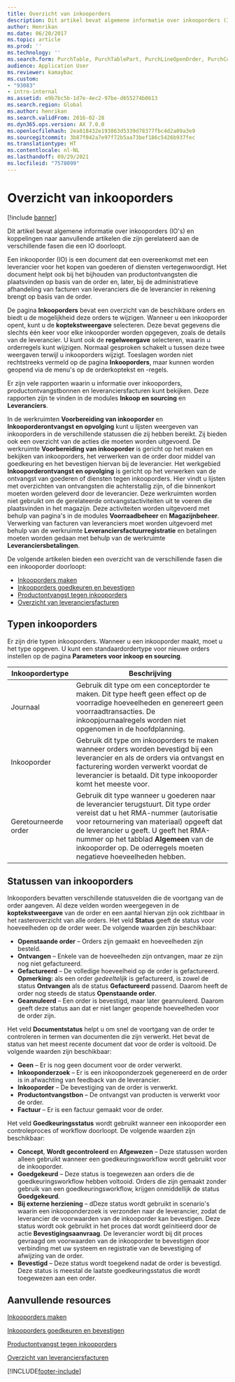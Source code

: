 ```yaml
---
title: Overzicht van inkooporders
description: Dit artikel bevat algemene informatie over inkooporders (IO's) en koppelingen naar aanvullende artikelen die zijn gerelateerd aan de verschillende fasen die een IO doorloopt.
author: Henrikan
ms.date: 06/20/2017
ms.topic: article
ms.prod: ''
ms.technology: ''
ms.search.form: PurchTable, PurchTablePart, PurchLineOpenOrder, PurchConfirmationRequestJournal
audience: Application User
ms.reviewer: kamaybac
ms.custom:
- "93083"
- intro-internal
ms.assetid: e9b7bc5b-1d7e-4ec2-97be-d655274b0613
ms.search.region: Global
ms.author: henrikan
ms.search.validFrom: 2016-02-28
ms.dyn365.ops.version: AX 7.0.0
ms.openlocfilehash: 2ea818432e193863d5339d78377fbc4d2a09a3e9
ms.sourcegitcommit: 3b87f042a7e97f72b5aa73bef186c5426b937fec
ms.translationtype: HT
ms.contentlocale: nl-NL
ms.lasthandoff: 09/29/2021
ms.locfileid: "7578099"
---
```

# <a name="purchase-order-overview"></a>Overzicht van inkooporders

[!include [banner](../includes/banner.md)]

Dit artikel bevat algemene informatie over inkooporders (IO's) en koppelingen naar aanvullende artikelen die zijn gerelateerd aan de verschillende fasen die een IO doorloopt.

Een inkooporder (IO) is een document dat een overeenkomst met een leverancier voor het kopen van goederen of diensten vertegenwoordigt. Het document helpt ook bij het bijhouden van productontvangsten die plaatsvinden op basis van de order en, later, bij de administratieve afhandeling van facturen van leveranciers die de leverancier in rekening brengt op basis van de order.  

De pagina **Inkooporders** bevat een overzicht van de beschikbare orders en biedt u de mogelijkheid deze orders te wijzigen. Wanneer u een inkooporder opent, kunt u de **koptekstweergave** selecteren. Deze bevat gegevens die slechts één keer voor elke inkooporder worden opgegeven, zoals de details van de leverancier. U kunt ook de **regelweergave** selecteren, waarin u orderregels kunt wijzigen. Normaal gesproken schakelt u tussen deze twee weergaven terwijl u inkooporders wijzigt. Toeslagen worden niet rechtstreeks vermeld op de pagina **Inkooporders**, maar kunnen worden geopend via de menu's op de orderkoptekst en -regels.  

Er zijn vele rapporten waarin u informatie over inkooporders, productontvangstbonnen en leveranciersfacturen kunt bekijken. Deze rapporten zijn te vinden in de modules **Inkoop en sourcing** en **Leveranciers**.  

In de werkruimten **Voorbereiding van inkooporder** en **Inkooporderontvangst en opvolging** kunt u lijsten weergeven van inkooporders in de verschillende statussen die zij hebben bereikt. Zij bieden ook een overzicht van de acties die moeten worden uitgevoerd. De werkruimte **Voorbereiding van inkooporder** is gericht op het maken en bekijken van inkooporders, het verwerken van de order door middel van goedkeuring en het bevestigen hiervan bij de leverancier. Het werkgebied **Inkooporderontvangst en opvolging** is gericht op het verwerken van de ontvangst van goederen of diensten tegen inkooporders. Hier vindt u lijsten met overzichten van ontvangsten die achterstallig zijn, of die binnenkort moeten worden geleverd door de leverancier. Deze werkruimten worden niet gebruikt om de gerelateerde ontvangstactiviteiten uit te voeren die plaatsvinden in het magazijn. Deze activiteiten worden uitgevoerd met behulp van pagina's in de modules **Voorraadbeheer** en **Magazijnbeheer**. Verwerking van facturen van leveranciers moet worden uitgevoerd met behulp van de werkruimte **Leveranciersfactuurregistratie** en betalingen moeten worden gedaan met behulp van de werkruimte **Leveranciersbetalingen**.  

De volgende artikelen bieden een overzicht van de verschillende fasen die een inkooporder doorloopt:

-   [Inkooporders maken](purchase-order-creation.md)
-   [Inkooporders goedkeuren en bevestigen](purchase-order-approval-confirmation.md)
-   [Productontvangst tegen inkooporders](product-receipt-against-purchase-orders.md)
-   [Overzicht van leveranciersfacturen](../../finance/accounts-payable/vendor-invoices-overview.md)

## <a name="types-of-purchase-orders"></a>Typen inkooporders
Er zijn drie typen inkooporders. Wanneer u een inkooporder maakt, moet u het type opgeven. U kunt een standaardordertype voor nieuwe orders instellen op de pagina **Parameters voor inkoop en sourcing**.

| Inkoopordertype        | Beschrijving                                                                                                                                                                                                                                                                           |
|----------------|---------------------------------------------------------------------------------------------------------------------------------------------------------------------------------------------------------------------------------------------------------------------------------------|
| Journaal        | Gebruik dit type om een conceptorder te maken. Dit type heeft geen effect op de voorradige hoeveelheden en genereert geen voorraadtransacties. De inkoopjournaalregels worden niet opgenomen in de hoofdplanning.                                                                                                       |
| Inkooporder | Gebruik dit type om inkooporders te maken wanneer orders worden bevestigd bij een leverancier en als de orders via ontvangst en facturering worden verwerkt voordat de leverancier is betaald. Dit type inkooporder komt het meeste voor.                                                                          |
| Geretourneerde order | Gebruik dit type wanneer u goederen naar de leverancier terugstuurt. Dit type order vereist dat u het RMA-nummer (autorisatie voor retournering van materiaal) opgeeft dat de leverancier u geeft. U geeft het RMA-nummer op het tabblad **Algemeen** van de inkooporder op. De oderregels moeten negatieve hoeveelheden hebben. |

## <a name="purchase-order-statuses"></a>Statussen van inkooporders
Inkooporders bevatten verschillende statusvelden die de voortgang van de order aangeven. Al deze velden worden weergegeven in de **koptekstweergave** van de order en een aantal hiervan zijn ook zichtbaar in het rasteroverzicht van alle orders. Het veld **Status** geeft de status voor hoeveelheden op de order weer. De volgende waarden zijn beschikbaar:

-   **Openstaande order** – Orders zijn gemaakt en hoeveelheden zijn besteld.
-   **Ontvangen** – Enkele van de hoeveelheden zijn ontvangen, maar ze zijn nog niet gefactureerd.
-   **Gefactureerd** – De volledige hoeveelheid op de order is gefactureerd. **Opmerking:** als een order *gedeeltelijk* is gefactureerd, is zowel de status **Ontvangen** als de status **Gefactureerd** passend. Daarom heeft de order nog steeds de status **Openstaande order**.
-   **Geannuleerd** – Een order is bevestigd, maar later geannuleerd. Daarom geeft deze status aan dat er niet langer geopende hoeveelheden voor de order zijn.

Het veld **Documentstatus** helpt u om snel de voortgang van de order te controleren in termen van documenten die zijn verwerkt. Het bevat de status van het meest recente document dat voor de order is voltooid. De volgende waarden zijn beschikbaar:

-   **Geen** – Er is nog geen document voor de order verwerkt.
-   **Inkooponderzoek** – Er is een inkooponderzoek gegenereerd en de order is in afwachting van feedback van de leverancier.
-   **Inkooporder** – De bevestiging van de order is verwerkt.
-   **Productontvangstbon** – De ontvangst van producten is verwerkt voor de order.
-   **Factuur** – Er is een factuur gemaakt voor de order.

Het veld **Goedkeuringsstatus** wordt gebruikt wanneer een inkooporder een controleproces of workflow doorloopt. De volgende waarden zijn beschikbaar:

-   **Concept**, **Wordt gecontroleerd** en **Afgewezen** – Deze statussen worden alleen gebruikt wanneer een goedkeuringsworkflow wordt gebruikt voor de inkooporder.
-   **Goedgekeurd** – Deze status is toegewezen aan orders die de goedkeuringsworkflow hebben voltooid. Orders die zijn gemaakt zonder gebruik van een goedkeuringsworkflow, krijgen onmiddellijk de status **Goedgekeurd**.
-   **Bij externe herziening** – dDeze status wordt gebruikt in scenario's waarin een inkooponderzoek is verzonden naar de leverancier, zodat de leverancier de voorwaarden van de inkooporder kan bevestigen. Deze status wordt ook gebruikt in het proces dat wordt geïnitieerd door de actie **Bevestigingsaanvraag**. De leverancier wordt bij dit proces gevraagd om voorwaarden van de inkooporder te bevestigen door verbinding met uw systeem en registratie van de bevestiging of afwijzing van de order.
-   **Bevestigd** – Deze status wordt toegekend nadat de order is bevestigd. Deze status is meestal de laatste goedkeuringsstatus die wordt toegewezen aan een order.


## <a name="additional-resources"></a>Aanvullende resources

[Inkooporders maken](purchase-order-creation.md)

[Inkooporders goedkeuren en bevestigen](purchase-order-approval-confirmation.md)

[Productontvangst tegen inkooporders](product-receipt-against-purchase-orders.md)

[Overzicht van leveranciersfacturen](../../finance/accounts-payable/vendor-invoices-overview.md)





[!INCLUDE[footer-include](../../includes/footer-banner.md)]